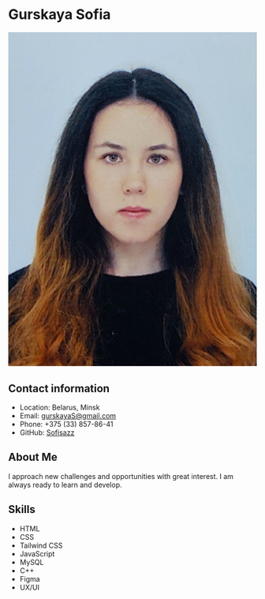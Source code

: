 # Gurskaya Sofia
![Photo Gurskaya Sofia](/assets/images/sofia.jpg)
## Contact information
* Location: Belarus, Minsk
* Email: gurskayaS@gmail.com
* Phone: +375 (33) 857-86-41
* GitHub: [Sofisazz](https://github.com/Sofisazz)

## About Me
I approach new challenges and opportunities with great interest. I am always ready to learn and develop.

## Skills
* HTML
* CSS
* Tailwind CSS
* JavaScript
* MySQL
* C++
* Figma
* UX/UI